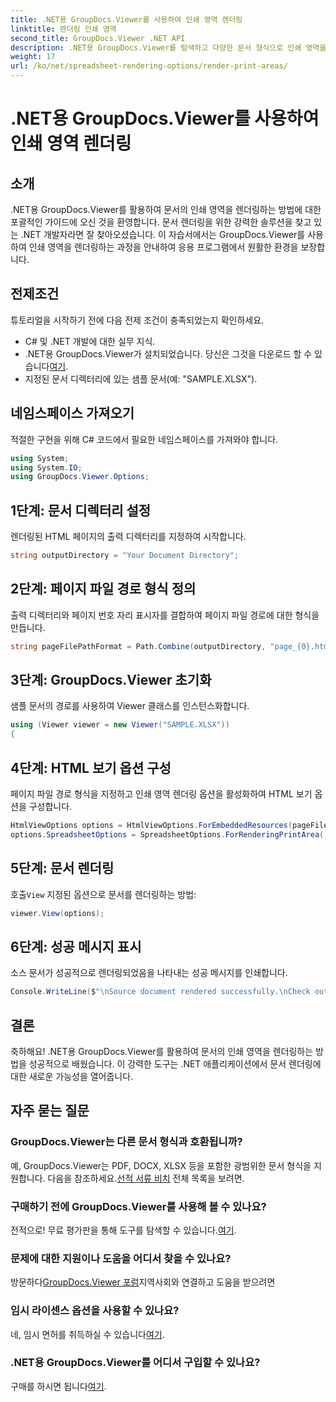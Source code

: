 ```yaml
---
title: .NET용 GroupDocs.Viewer를 사용하여 인쇄 영역 렌더링
linktitle: 렌더링 인쇄 영역
second_title: GroupDocs.Viewer .NET API
description: .NET용 GroupDocs.Viewer를 탐색하고 다양한 문서 형식으로 인쇄 영역을 손쉽게 렌더링하세요. 지금 무료 평가판을 사용해 보세요! #GroupDocs.Viewer
weight: 17
url: /ko/net/spreadsheet-rendering-options/render-print-areas/
---
```


# .NET용 GroupDocs.Viewer를 사용하여 인쇄 영역 렌더링

## 소개
.NET용 GroupDocs.Viewer를 활용하여 문서의 인쇄 영역을 렌더링하는 방법에 대한 포괄적인 가이드에 오신 것을 환영합니다. 문서 렌더링을 위한 강력한 솔루션을 찾고 있는 .NET 개발자라면 잘 찾아오셨습니다. 이 자습서에서는 GroupDocs.Viewer를 사용하여 인쇄 영역을 렌더링하는 과정을 안내하여 응용 프로그램에서 원활한 환경을 보장합니다.
## 전제조건
튜토리얼을 시작하기 전에 다음 전제 조건이 충족되었는지 확인하세요.
- C# 및 .NET 개발에 대한 실무 지식.
-  .NET용 GroupDocs.Viewer가 설치되었습니다. 당신은 그것을 다운로드 할 수 있습니다[여기](https://releases.groupdocs.com/viewer/net/).
- 지정된 문서 디렉터리에 있는 샘플 문서(예: "SAMPLE.XLSX").
## 네임스페이스 가져오기
적절한 구현을 위해 C# 코드에서 필요한 네임스페이스를 가져와야 합니다.
```csharp
using System;
using System.IO;
using GroupDocs.Viewer.Options;
```
## 1단계: 문서 디렉터리 설정
렌더링된 HTML 페이지의 출력 디렉터리를 지정하여 시작합니다.
```csharp
string outputDirectory = "Your Document Directory";
```
## 2단계: 페이지 파일 경로 형식 정의
출력 디렉터리와 페이지 번호 자리 표시자를 결합하여 페이지 파일 경로에 대한 형식을 만듭니다.
```csharp
string pageFilePathFormat = Path.Combine(outputDirectory, "page_{0}.html");
```
## 3단계: GroupDocs.Viewer 초기화
샘플 문서의 경로를 사용하여 Viewer 클래스를 인스턴스화합니다.
```csharp
using (Viewer viewer = new Viewer("SAMPLE.XLSX"))
{
```
## 4단계: HTML 보기 옵션 구성
페이지 파일 경로 형식을 지정하고 인쇄 영역 렌더링 옵션을 활성화하여 HTML 보기 옵션을 구성합니다.
```csharp
HtmlViewOptions options = HtmlViewOptions.ForEmbeddedResources(pageFilePathFormat);
options.SpreadsheetOptions = SpreadsheetOptions.ForRenderingPrintArea();
```
## 5단계: 문서 렌더링
 호출`View` 지정된 옵션으로 문서를 렌더링하는 방법:
```csharp
viewer.View(options);
```
## 6단계: 성공 메시지 표시
소스 문서가 성공적으로 렌더링되었음을 나타내는 성공 메시지를 인쇄합니다.
```csharp
Console.WriteLine($"\nSource document rendered successfully.\nCheck output in {outputDirectory}.");
```
## 결론
축하해요! .NET용 GroupDocs.Viewer를 활용하여 문서의 인쇄 영역을 렌더링하는 방법을 성공적으로 배웠습니다. 이 강력한 도구는 .NET 애플리케이션에서 문서 렌더링에 대한 새로운 가능성을 열어줍니다.
## 자주 묻는 질문
### GroupDocs.Viewer는 다른 문서 형식과 호환됩니까?
 예, GroupDocs.Viewer는 PDF, DOCX, XLSX 등을 포함한 광범위한 문서 형식을 지원합니다. 다음을 참조하세요.[선적 서류 비치](https://tutorials.groupdocs.com/viewer/net/) 전체 목록을 보려면.
### 구매하기 전에 GroupDocs.Viewer를 사용해 볼 수 있나요?
 전적으로! 무료 평가판을 통해 도구를 탐색할 수 있습니다.[여기](https://releases.groupdocs.com/).
### 문제에 대한 지원이나 도움을 어디서 찾을 수 있나요?
 방문하다[GroupDocs.Viewer 포럼](https://forum.groupdocs.com/c/viewer/9)지역사회와 연결하고 도움을 받으려면
### 임시 라이센스 옵션을 사용할 수 있나요?
 네, 임시 면허를 취득하실 수 있습니다[여기](https://purchase.groupdocs.com/temporary-license/).
### .NET용 GroupDocs.Viewer를 어디서 구입할 수 있나요?
 구매를 하시면 됩니다[여기](https://purchase.groupdocs.com/buy).